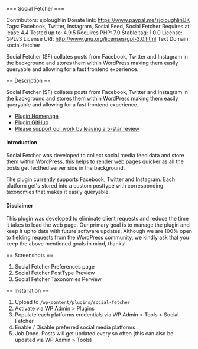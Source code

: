 === Social Fetcher ===

Contributors: sjoloughlin
Donate link: https://www.paypal.me/sjoloughlinUK
Tags: Facebook, Twitter, Instagram, Social Feed, Social Fetcher
Requires at least: 4.4
Tested up to: 4.9.5
Requires PHP: 7.0
Stable tag: 1.0.0
License: GPLv3
License URI: http://www.gnu.org/licenses/gpl-3.0.html
Text Domain: social-fetcher

Social Fetcher (SF) collates posts from Facebook, Twitter and Instagram in the background and stores them within WordPress making them easily queryable and allowing for a fast frontend experience.

== Description ==

Social Fetcher (SF) collates posts from Facebook, Twitter and Instagram in the background and stores them within WordPress making them easily queryable and allowing for a fast frontend experience.

* [Plugin Homepage](https://www.littlebizzy.com/plugins/disable-emojis)
* [Plugin GitHub](https://github.com/littlebizzy/disable-emojis)
* [Please support our work by leaving a 5-star review](https://wordpress.org/support/plugin/cf-littlebizzy/reviews/?rate=5#new-post)

#### Introduction ####

  Social Fetcher was developed to collect social media feed data and store them within WordPress, this helps to render web pages quicker as all the posts get fecthed server side in the background.

  The plugin currently supports Facebook, Twitter and Instagram. Each platform get's stored into a custom posttype with corresponding taxonomies that makes it easily queryable.

#### Disclaimer ####

This plugin was developed to eliminate client requests and reduce the time it takes to load the web page. Our primary goal is to manage the plugin and keep it up to date with future software updates. Although we are 100% open to fielding requests from the WordPress community, we kindly ask that you keep the above mentioned goals in mind, thanks!

== Screenshots ==

1. Social Fetcher Preferences page
2. Social Fetcher PostType Preview
3. Social Fetcher Taxonomies Perview

== Installation ==

1. Upload to `/wp-content/plugins/social-fetcher`
2. Activate via WP Admin > Plugins
3. Populate each platforms credentials via WP Admin > Tools > Social Fetcher
4. Enable / Disable preferred social media platforms
5. Job Done. Posts will get updated every so often (this can also be updated via WP Admin > Tools)
